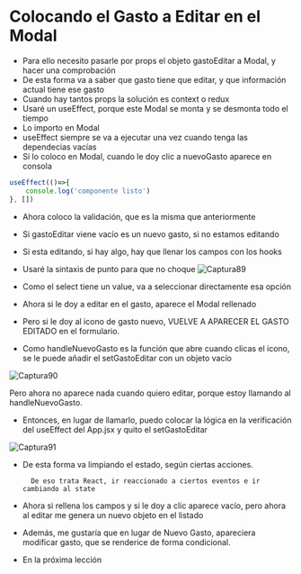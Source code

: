 # Colocando el Gasto a Editar en el Modal
- Para ello necesito pasarle por props el objeto gastoEditar a Modal, y hacer una comprobación
- De esta forma va a saber que gasto tiene que editar, y que información actual tiene ese gasto 
- Cuando hay tantos props la solución es context o redux
- Usaré un useEffect, porque este Modal se monta y se desmonta todo el tiempo
- Lo importo en Modal
- useEffect siempre se va a ejecutar una vez cuando tenga las dependecias vacías
- Si lo coloco en Modal, cuando le doy clic a nuevoGasto aparece en consola
~~~js
useEffect(()=>{
    console.log('componente listo')
}, []) 
~~~
- Ahora coloco la validación, que es la misma que anteriormente
- Si gastoEditar viene vacío es un nuevo gasto, si no estamos editando
- Si esta editando, si hay algo, hay que llenar los campos con los hooks
- Usaré la sintaxis de punto para que no choque
![Captura89](Captura89.png)

- Como el select tiene un value, va a seleccionar directamente esa opción 
- Ahora si le doy a editar en el gasto, aparece el Modal rellenado
- Pero si le doy al icono de gasto nuevo, VUELVE A APARECER EL GASTO EDITADO en el formulario.
- Como handleNuevoGasto es la función que abre cuando clicas el icono, se le puede añadir el setGastoEditar con un objeto vacío

![Captura90](./Captura90.png)

Pero ahora no aparece nada cuando quiero editar, porque estoy llamando al handleNuevoGasto.
- Entonces, en lugar de llamarlo, puedo colocar la lógica en la verificación del useEffect del App.jsx y quito el setGastoEditar 

![Captura91](./Captura91.png)

- De esta forma va limpiando el estado, según ciertas acciones. 

        De eso trata React, ir reaccionado a ciertos eventos e ir cambiando al state
- Ahora si rellena los campos y si le doy a clic aparece vacío, pero ahora al editar  me genera un nuevo objeto en el listado
- Además, me gustaría que en lugar de Nuevo Gasto, apareciera modificar gasto, que se renderice de forma condicional.
- En la próxima lección

